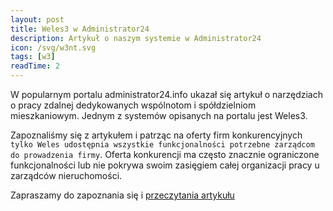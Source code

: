 ```yaml
---
layout: post
title: Weles3 w Administrator24
description: Artykuł o naszym systemie w Administrator24
icon: /svg/w3nt.svg
tags: [w3]
readTime: 2
---
```


W popularnym portalu administrator24.info ukazał się artykuł o narzędziach o pracy zdalnej
dedykowanych wspólnotom i spółdzielniom mieszkaniowym. Jednym z systemów opisanych na
portalu jest Weles3.

Zapoznaliśmy się z artykułem i patrząc na oferty firm konkurencyjnych ```tylko Weles udostępnia
wszystkie funkcjonalności potrzebne zarządcom do prowadzenia firmy```. Oferta konkurencji ma często
znacznie ograniczone funkcjonalności lub nie pokrywa swoim zasięgiem całej organizacji pracy u
zarządców nieruchomości.

Zapraszamy do zapoznania się i [przeczytania artykułu <i class="fad fa-external-link"></i>](http://www.administrator24.info/artykul/id12026,narzedzia-do-pracy-zdalnej-dedykowane-wspolnotom-i-spoldzielniom-mieszkaniowym)